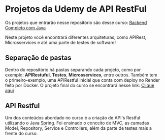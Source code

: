 <h1>Projetos da Udemy de API RestFul</h1>

Os projetos que entrarão nesse repositório são desse curso: <a href="https://www.udemy.com/share/105lyK3@vbC3ZS1FXl5aahG4xKpYXnuJooLtXGkbd0Q-d9Nmm6sjLNEDdE-oDciYSHQnarGKgw==/" target="_blank"> Backend Completo com Java</a>

Neste projeto você encontrará diferentes arquiteturas, como APIRest, Microsservices e até uma parte de testes de software!

<h2>Separação de pastas</h2>

<p>Dentro do repositório há pastas separando cada projeto, como por exemplo: <b>APIRestuful</b>, <b>Testes</b>, <b>Microsservices</b>, entre outros. Também tem o primeiro-exemplo, uma APIRestful inicial que conta com deploy no Render feito por Docker. O projeto final do curso se encontrará nesse link: <a href="#">Clique aqui</a></p>

<h2>API Restful</h2>

<p>Um dos conteúdos abordado no curso é a criação de API's Restful utilizando o Java Spring. Foi ensinado o conceito de MVC, as camadas Model, Repository, Service e Controllers, além da parte de testes mais a frente do curso.</p>
